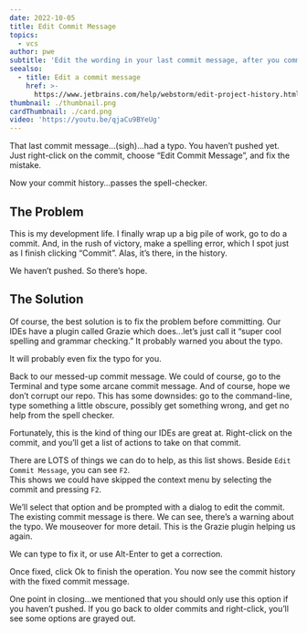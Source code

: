 ```yaml
---
date: 2022-10-05
title: Edit Commit Message
topics:
  - vcs
author: pwe
subtitle: 'Edit the wording in your last commit message, after you committed.'
seealso:
  - title: Edit a commit message
    href: >-
      https://www.jetbrains.com/help/webstorm/edit-project-history.html#reword-commit
thumbnail: ./thumbnail.png
cardThumbnail: ./card.png
video: 'https://youtu.be/qjaCu9BYeUg'
---
```


That last commit message…(sigh)...had a typo.
You haven’t pushed yet. Just right-click on the commit, choose “Edit Commit Message”, and fix the mistake.

Now your commit history…passes the spell-checker.

## The Problem

This is my development life.
I finally wrap up a big pile of work, go to do a commit.
And, in the rush of victory, make a spelling error, which I spot just as I finish clicking “Commit”.
Alas, it’s there, in the history.

We haven’t pushed. So there’s hope.

## The Solution

Of course, the best solution is to fix the problem before committing.
Our IDEs have a plugin called Grazie which does...let’s just call it “super cool spelling and grammar checking.”
It probably warned you about the typo.

It will probably even fix the typo for you.

Back to our messed-up commit message.
We could of course, go to the Terminal and type some arcane commit message.
And of course, hope we don’t corrupt our repo.
This has some downsides: go to the command-line, type something a little obscure, possibly get something wrong, and get no help from the spell checker.

Fortunately, this is the kind of thing our IDEs are great at.
Right-click on the commit, and you’ll get a list of actions to take on that commit.

There are LOTS of things we can do to help, as this list shows.
Beside `Edit Commit Message`, you can see `F2`.  
This shows we could have skipped the context menu by selecting the commit and pressing `F2`.

We’ll select that option and be prompted with a dialog to edit the commit.
The existing commit message is there.
We can see, there’s a warning about the typo. We mouseover for more detail.
This is the Grazie plugin helping us again.

We can type to fix it, or use Alt-Enter to get a correction.

Once fixed, click Ok to finish the operation.
You now see the commit history with the fixed commit message.

One point in closing...we mentioned that you should only use this option if you haven’t pushed.
If you go back to older commits and right-click, you’ll see some options are grayed out.
